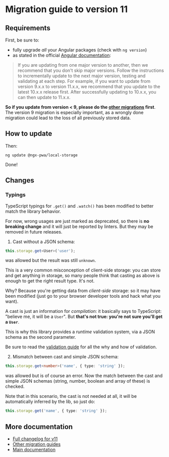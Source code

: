 # Migration guide to version 11

## Requirements

First, be sure to:
- fully upgrade *all* your Angular packages (check with `ng version`)
- as stated in the official [Angular documentation](https://angular.io/guide/releases):

> If you are updating from one major version to another, then we recommend that you don't skip major versions. Follow the instructions to incrementally update to the next major version, testing and validating at each step. For example, if you want to update from version 9.x.x to version 11.x.x, we recommend that you update to the latest 10.x.x release first. After successfully updating to 10.x.x, you can then update to 11.x.x.

**So if you update from version < 9, please do the [other migrations](../MIGRATION.md) first**.
The version 9 migration is especially important, as a wrongly done migration could lead to
the loss of all previously stored data.

## How to update

Then:

```
ng update @ngx-pwa/local-storage
```

Done!

## Changes

### Typings

TypeScript typings for `.get()` and `.watch()` has been modified to better match the library behavior.

For now, wrong usages are just marked as deprecated, so there is **no breaking change**
and it will just be reported by linters. But they may be removed in future releases.

1. Cast without a JSON schema:
```ts
this.storage.get<User>('user');
```
was allowed but the result was still `unknown`.

This is a very common misconception of client-side storage:
you can store and get anything in storage, so many people think that casting as above
is enough to get the right result type. It's not.

Why? Because you're getting data from *client-side* storage:
so it may have been modified (just go to your browser developer tools and hack what you want).

A cast is just an information for *compilation*:
it basically says to TypeScript: "believe me, it will be a `User`".
But **that's not true: you're not sure you'll get a `User`**.

This is why this library provides a *runtime* validation system,
via a JSON schema as the second parameter.

Be sure to read the [validation guide](https://github.com/cyrilletuzi/angular-async-local-storage/blob/master/docs/WATCHING.md) for all the why and how of validation.

2. Mismatch between cast and simple JSON schema:
```ts
this.storage.get<number>('name', { type: 'string' });
```
was allowed but is of course an error. Now the match between the cast and simple JSON schemas (string, number, boolean and array of these) is checked.

Note that in this scenario, the cast is not needed at all, it will be automatically inferred by the lib, so just do:
```ts
this.storage.get('name', { type: 'string' });
```

## More documentation

- [Full changelog for v11](../CHANGELOG.md)
- [Other migration guides](../MIGRATION.md)
- [Main documentation](../README.md)
